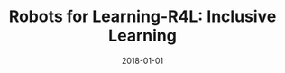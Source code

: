 ---
title: "Robots for Learning-R4L: Inclusive Learning"
collection: publications
permalink: /publication/2018-01-01-Robots-for-Learning-R4L-Inclusive-Learning
date: 2018-01-01
venue: 'In the proceedings of Companion of the 2018 ACM/IEEE International Conference on Human-Robot Interaction'
citation: ' Wafa Johal,  James Kennedy,  Vicky Charisi,  Hae Park,  Ginevra Castellano,  Pierre Dillenbourg, &quot;Robots for Learning-R4L: Inclusive Learning.&quot; In the proceedings of Companion of the 2018 ACM/IEEE International Conference on Human-Robot Interaction, 2018.'
---